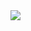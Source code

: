 <img align="center" src="https://github-readme-stats.vercel.app/api?username=NoughtQ&count_private=true&show_icons=true&bg_color=DEG,7f7fd5,86a8e7,91eae4&text_color=ffffff&title_color=ffffff&icon_color=ffffff">

